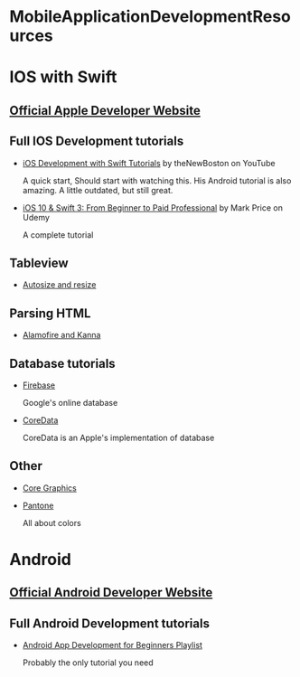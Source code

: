 # MobileApplicationDevelopmentResources


# IOS with Swift

## [Official Apple Developer Website](https://developer.apple.com)

## Full IOS Development tutorials
* [iOS Development with Swift Tutorials](https://www.youtube.com/playlist?list=PL6gx4Cwl9DGDgp7nGSUnnXihbTLFZJ79B) by theNewBoston on YouTube

   A quick start, Should start with watching this. His Android tutorial is also amazing. A little outdated, but still great.

* [iOS 10 & Swift 3: From Beginner to Paid Professional](https://www.udemy.com/devslopes-ios10/) by Mark Price on Udemy

   A complete tutorial 


## Tableview
* [Autosize and resize](https://www.raywenderlich.com/129059/self-sizing-table-view-cells)

## Parsing HTML 
* [Alamofire and Kanna](https://www.twilio.com/blog/2016/08/web-scraping-and-parsing-html-in-swift-with-kanna-and-alamofire.html)

## Database tutorials
* [Firebase](https://firebase.google.com/docs/database/ios/start)

   Google's online database

* [CoreData](https://www.youtube.com/watch?v=zZJpsszfTHM&t=423s)

   CoreData is an Apple's implementation of database


## Other
* [Core Graphics](http://www.techotopia.com/index.php/An_iOS_8_Swift_Graphics_Tutorial_using_Core_Graphics_and_Core_Image)
* [Pantone](https://www.pantone.com)

   All about colors


# Android 

## [Official Android Developer Website](https://developer.android.com/index.html)

## Full Android Development tutorials
* [Android App Development for Beginners Playlist](https://www.youtube.com/playlist?list=PL6gx4Cwl9DGBsvRxJJOzG4r4k_zLKrnxl)

   Probably the only tutorial you need

